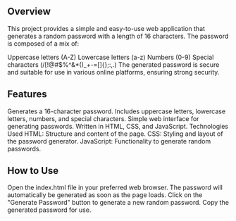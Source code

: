 ## Overview
This project provides a simple and easy-to-use web application that generates a random password with a length of 16 characters. The password is composed of a mix of:

Uppercase letters (A-Z)
Lowercase letters (a-z)
Numbers (0-9)
Special characters (/[!@#$%^&*()_+\-=\[\]{};:,.)
The generated password is secure and suitable for use in various online platforms, ensuring strong security.

## Features
   
Generates a 16-character password.
Includes uppercase letters, lowercase letters, numbers, and special characters.
Simple web interface for generating passwords.
Written in HTML, CSS, and JavaScript.
Technologies Used
HTML: Structure and content of the page.
CSS: Styling and layout of the password generator.
JavaScript: Functionality to generate random passwords.

## How to Use
   
Open the index.html file in your preferred web browser.
The password will automatically be generated as soon as the page loads.
Click on the "Generate Password" button to generate a new random password.
Copy the generated password for use.
